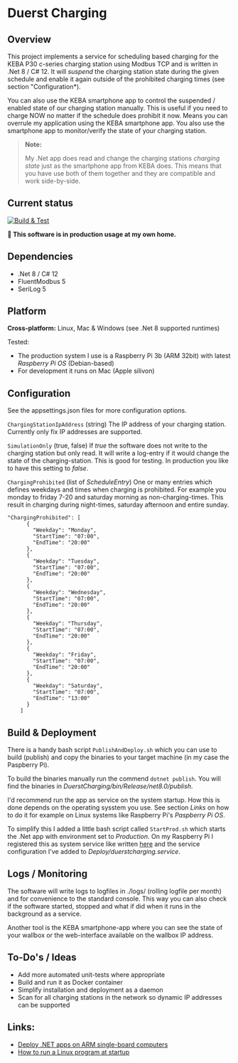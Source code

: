 # Duerst Charging

## Overview

This project implements a service for scheduling based charging for the KEBA P30 c-series charging station using
Modbus TCP and is written in .Net 8 / C# 12. It will *suspend* the charging station state during the given schedule
and enable it again outside of the prohibited charging times (see section "Configuration*).

You can also use the KEBA smartphone app to control the suspended / enabled state of our charging station manually.
This is useful if you need to charge NOW no matter if the schedule does prohibit it now. Means you can overrule
my application using the KEBA smartphone app. You also use the smartphone app to monitor/verify the state of your
charging station.

> **Note:**
>
>My .Net app does read and change the charging stations *charging state* just as the smartphone app from KEBA
> does. This means that you have use both of them together and they are compatible and work side-by-side.

## Current status

[![Build & Test](https://github.com/mduu/DuerstCharging/actions/workflows/dotnet.yml/badge.svg?branch=main)](https://github.com/mduu/DuerstCharging/actions/workflows/dotnet.yml)

**🚀 This software is in production usage at my own home.**

## Dependencies

- .Net 8 / C# 12
- FluentModbus 5
- SeriLog 5

## Platform

**Cross-platform:** Linux, Mac & Windows (see .Net 8 supported runtimes)

Tested:

- The production system I use is a Raspberry Pi 3b (ARM 32bit) with latest *Raspberry Pi OS* (Debian-based)
- For development it runs on Mac (Apple silivon)

## Configuration

See the appsettings.json files for more configuration options.

``ChargingStationIpAddress`` (string)
The IP address of your charging station. Currently only fix IP addresses are supported.

``SimulationOnly`` (true, false)
If *true* the software does not write to the charging station but only read. It will write a log-entry if it would
change the state of the charging-station. This is good for testing. In production you like to have this setting to
*false*.

``ChargingProhibited`` (list of *ScheduleEntry*)
One or many entries which defines weekdays and times when charging is prohibited. For example you
monday to friday 7-20 and saturday morning as non-charging-times. This result in charging
during night-times, saturday afternoon and entire sunday.

```
"ChargingProhibited": [
      {
        "Weekday": "Monday",
        "StartTime": "07:00",
        "EndTime": "20:00"
      },
      {
        "Weekday": "Tuesday",
        "StartTime": "07:00",
        "EndTime": "20:00"
      },
      {
        "Weekday": "Wednesday",
        "StartTime": "07:00",
        "EndTime": "20:00"
      },
      {
        "Weekday": "Thursday",
        "StartTime": "07:00",
        "EndTime": "20:00"
      },
      {
        "Weekday": "Friday",
        "StartTime": "07:00",
        "EndTime": "20:00"
      },
      {
        "Weekday": "Saturday",
        "StartTime": "07:00",
        "EndTime": "13:00"
      }
    ]
```

## Build & Deployment

There is a handy bash script ``PublishAndDeploy.sh`` which you can use to build (publish)
and copy the binaries to your target machine (in my case the Paspberry Pi).

To build the binaries manually run the commend ``dotnet publish``. You will find the binaries
in *DuerstCharging/bin/Release/net8.0/publish*.

I'd recommend run the app as service on the system startup. How this is done depends on the operating sysstem
you use. See section *Links* on how to do it for example on Linux systems like Raspberry Pi's
*Paspberry Pi OS*.

To simplify this I added a little bash script called ``StartProd.sh`` which starts the .Net app
with environment set to *Production*. On my Raspberry Pi I registered this as system service like written
[here](https://timleland.com/how-to-run-a-linux-program-on-startup/) and the service configuration I've added to
*Deploy/duerstcharging.service*.

## Logs / Monitoring

The software will write logs to logfiles in ./logs/ (rolling logfile per month) and for convenience to the
standard console. This way you can also check if the software started, stopped and what if did when it runs in the
background as a service.

Another tool is the KEBA smartphone-app where you can see the state of your wallbox or the web-interface available
on the wallbox IP address.

## To-Do's / Ideas

- Add more automated unit-tests where appropriate
- Build and run it as Docker container
- Simplify installation and deployment as a daemon
- Scan for all charging stations in the network so dynamic IP addresses can be supported

## Links:

- [Deploy .NET apps on ARM single-board computers](https://learn.microsoft.com/en-us/dotnet/iot/deployment)
- [How to run a Linux program at startup](https://timleland.com/how-to-run-a-linux-program-on-startup/)
